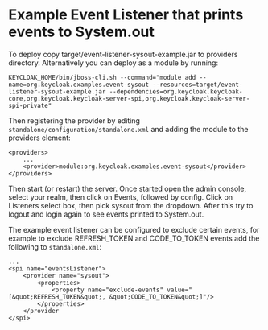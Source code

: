 Example Event Listener that prints events to System.out
=======================================================

To deploy copy target/event-listener-sysout-example.jar to providers directory. Alternatively you can deploy as a module by running:

    KEYCLOAK_HOME/bin/jboss-cli.sh --command="module add --name=org.keycloak.examples.event-sysout --resources=target/event-listener-sysout-example.jar --dependencies=org.keycloak.keycloak-core,org.keycloak.keycloak-server-spi,org.keycloak.keycloak-server-spi-private"

Then registering the provider by editing `standalone/configuration/standalone.xml` and adding the module to the providers element:

    <providers>
        ...
        <provider>module:org.keycloak.examples.event-sysout</provider>
    </providers>

Then start (or restart) the server. Once started open the admin console, select your realm, then click on Events, 
followed by config. Click on Listeners select box, then pick sysout from the dropdown. After this try to logout and 
login again to see events printed to System.out.

The example event listener can be configured to exclude certain events, for example to exclude REFRESH_TOKEN and
CODE_TO_TOKEN events add the following to `standalone.xml`:

    ...
    <spi name="eventsListener">
        <provider name="sysout">
            <properties>
                <property name="exclude-events" value="[&quot;REFRESH_TOKEN&quot;, &quot;CODE_TO_TOKEN&quot;]"/>
            </properties>
        </provider
    </spi>

